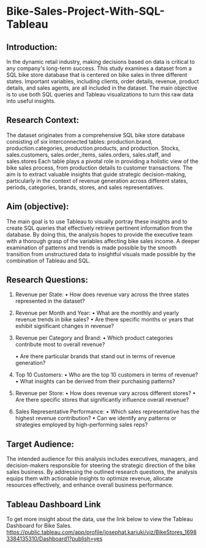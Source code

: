 # Bike-Sales-Project-With-SQL-Tableau
## Introduction:
In the dynamic retail industry, making decisions based on data is critical to any company's long-term success. This study examines a dataset from a SQL bike store database that is centered on bike sales in three different states. Important variables, including clients, order details, revenue, product details, and sales agents, are all included in the dataset. The main objective is to use both SQL queries and Tableau visualizations to turn this raw data into useful insights.
## Research Context:
The dataset originates from a comprehensive SQL bike store database consisting of six interconnected tables: production.brand, production.categories, production.products, and production. Stocks, sales.customers, sales.order_items, sales.orders, sales.staff, and sales.stores Each table plays a pivotal role in providing a holistic view of the bike sales process, from production details to customer transactions. The aim is to extract valuable insights that guide strategic decision-making, particularly in the context of revenue generation across different states, periods, categories, brands, stores, and sales representatives.
## Aim (objective):
The main goal is to use Tableau to visually portray these insights and to create SQL queries that effectively retrieve pertinent information from the database. By doing this, the analysis hopes to provide the executive team with a thorough grasp of the variables affecting bike sales income. A deeper examination of patterns and trends is made possible by the smooth transition from unstructured data to insightful visuals made possible by the combination of Tableau and SQL.
## Research Questions:
1.	Revenue per State:
•	How does revenue vary across the three states represented in the dataset?
2.	Revenue per Month and Year:
    •	What are the monthly and yearly revenue trends in bike sales?
    •	Are there specific months or years that exhibit significant changes in revenue?
3.	Revenue per Category and Brand:
    •	Which product categories contribute most to overall revenue?
  	
    •	Are there particular brands that stand out in terms of revenue generation?
4.	Top 10 Customers:
    •	Who are the top 10 customers in terms of revenue?
    •	What insights can be derived from their purchasing patterns?
5.	Revenue per Store:
    •	How does revenue vary across different stores?
    •	Are there specific stores that significantly influence overall revenue?
6.	Sales Representative Performance:
   •	Which sales representative has the highest revenue contribution?
   •	Can we identify any patterns or strategies employed by high-performing sales reps?
## Target Audience:
The intended audience for this analysis includes executives, managers, and decision-makers responsible for steering the strategic direction of the bike sales business. By addressing the outlined research questions, the analysis equips them with actionable insights to optimize revenue, allocate resources effectively, and enhance overall business performance.

## Tableau Dashboard Link
To get more insight about the data, use the link below to view the Tableau Dashboard for Bike Sales.
https://public.tableau.com/app/profile/josephat.kariuki/viz/BikeStores_16983384135310/Dashboard1?publish=yes
